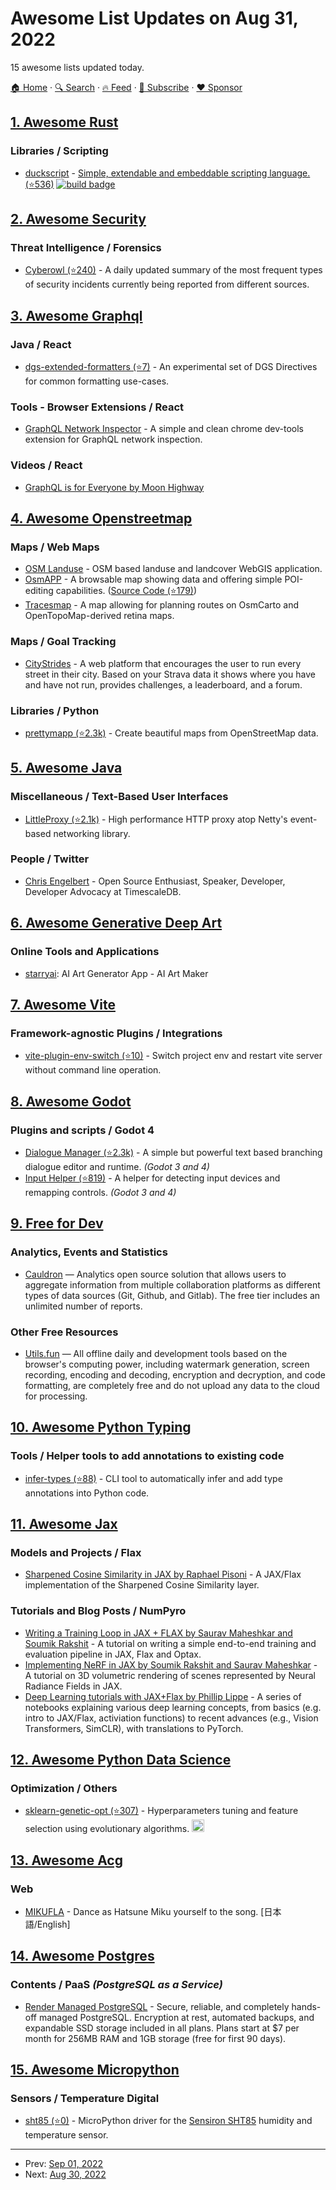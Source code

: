 # Awesome List Updates on Aug 31, 2022

15 awesome lists updated today.

[🏠 Home](/README.md) · [🔍 Search](https://www.trackawesomelist.com/search/) · [🔥 Feed](https://www.trackawesomelist.com/rss.xml) · [📮 Subscribe](https://trackawesomelist.us17.list-manage.com/subscribe?u=d2f0117aa829c83a63ec63c2f&id=36a103854c) · [❤️  Sponsor](https://github.com/sponsors/theowenyoung)



## [1. Awesome Rust](/content/rust-unofficial/awesome-rust/README.md)

### Libraries / Scripting

*   [duckscript](https://crates.io/crates/duckscript) - [Simple, extendable and embeddable scripting language. (⭐536)](https://github.com/sagiegurari/duckscript) [![build badge](https://github.com/sagiegurari/duckscript/workflows/CI/badge.svg?branch=master)](https://github.com/sagiegurari/duckscript/actions)

## [2. Awesome Security](/content/sbilly/awesome-security/README.md)

### Threat Intelligence / Forensics

*   [Cyberowl (⭐240)](https://github.com/karimhabush/cyberowl) - A daily updated summary of the most frequent types of security incidents currently being reported from different sources.

## [3. Awesome Graphql](/content/chentsulin/awesome-graphql/README.md)

### Java / React

*   [dgs-extended-formatters (⭐7)](https://github.com/setchy/dgs-extended-formatters) - An experimental set of DGS Directives for common formatting use-cases.

### Tools - Browser Extensions / React

*   [GraphQL Network Inspector](https://chrome.google.com/webstore/detail/graphql-network-inspector/ndlbedplllcgconngcnfmkadhokfaaln) - A simple and clean chrome dev-tools extension for GraphQL network inspection.

### Videos / React

*   [GraphQL is for Everyone by Moon Highway](https://moonhighway.teachable.com/p/graphql-is-for-everyone)

## [4. Awesome Openstreetmap](/content/osmlab/awesome-openstreetmap/README.md)

### Maps / Web Maps

*   [OSM Landuse](https://osmlanduse.org) - OSM based landuse and landcover WebGIS application.
*   [OsmAPP](https://osmapp.org) - A browsable map showing data and offering simple POI-editing capabilities. ([Source Code (⭐179)](https://github.com/zbycz/osmapp))
*   [Tracesmap](https://tracesmap.com/) - A map allowing for planning routes on OsmCarto and OpenTopoMap-derived retina maps.

### Maps / Goal Tracking

*   [CityStrides](https://citystrides.com/) - A web platform that encourages the user to run every street in their city. Based on your Strava data it shows where you have and have not run, provides challenges, a leaderboard, and a forum.

### Libraries / Python

*   [prettymapp (⭐2.3k)](https://github.com/chrieke/prettymapp) - Create beautiful maps from OpenStreetMap data.

## [5. Awesome Java](/content/akullpp/awesome-java/README.md)

### Miscellaneous / Text-Based User Interfaces

*   [LittleProxy (⭐2.1k)](https://github.com/adamfisk/LittleProxy) - High performance HTTP proxy atop Netty's event-based networking library.

### People / Twitter

*   [Chris Engelbert](https://twitter.com/noctarius2k) - Open Source Enthusiast, Speaker, Developer, Developer Advocacy at TimescaleDB.

## [6. Awesome Generative Deep Art](/content/filipecalegario/awesome-generative-deep-art/README.md)

### Online Tools and Applications

*   [starryai](https://www.starryai.com/): AI Art Generator App - AI Art Maker

## [7. Awesome Vite](/content/vitejs/awesome-vite/README.md)

### Framework-agnostic Plugins / Integrations

*   [vite-plugin-env-switch (⭐10)](https://github.com/PengBoUESTC/vite-plugin-env-switch) - Switch project env and restart vite server without command line operation.

## [8. Awesome Godot](/content/godotengine/awesome-godot/README.md)

### Plugins and scripts / Godot 4

*   [Dialogue Manager (⭐2.3k)](https://github.com/nathanhoad/godot_dialogue_manager) - A simple but powerful text based branching dialogue editor and runtime. *(Godot 3 and 4)*
*   [Input Helper (⭐819)](https://github.com/nathanhoad/godot_input_helper) - A helper for detecting input devices and remapping controls. *(Godot 3 and 4)*

## [9. Free for Dev](/content/ripienaar/free-for-dev/README.md)

### Analytics, Events and Statistics

*   [Cauldron](https://cauldron.io) — Analytics open source solution that allows users to aggregate information from multiple collaboration platforms as different types of data sources (Git, Github, and Gitlab). The free tier includes an unlimited number of reports.

### Other Free Resources

*   [Utils.fun](https://utils.fun/en) — All offline daily and development tools based on the browser's computing power, including watermark generation, screen recording, encoding and decoding, encryption and decryption, and code formatting, are completely free and do not upload any data to the cloud for processing.

## [10. Awesome Python Typing](/content/typeddjango/awesome-python-typing/README.md)

### Tools / Helper tools to add annotations to existing code

*   [infer-types (⭐88)](https://github.com/orsinium-labs/infer-types) - CLI tool to automatically infer and add type annotations into Python code.

## [11. Awesome Jax](/content/n2cholas/awesome-jax/README.md)

### Models and Projects / Flax

*   [Sharpened Cosine Similarity in JAX by Raphael Pisoni](https://colab.research.google.com/drive/1KUKFEMneQMS3OzPYnWZGkEnry3PdzCfn?usp=sharing) -  A JAX/Flax implementation of the Sharpened Cosine Similarity layer.

### Tutorials and Blog Posts / NumPyro

*   [Writing a Training Loop in JAX + FLAX by Saurav Maheshkar and Soumik Rakshit](https://wandb.ai/jax-series/simple-training-loop/reports/Writing-a-Training-Loop-in-JAX-FLAX--VmlldzoyMzA4ODEy) - A tutorial on writing a simple end-to-end training and evaluation pipeline in JAX, Flax and Optax.
*   [Implementing NeRF in JAX by Soumik Rakshit and Saurav Maheshkar](https://wandb.ai/wandb/nerf-jax/reports/Implementing-NeRF-in-JAX--VmlldzoxODA2NDk2?galleryTag=jax) - A tutorial on 3D volumetric rendering of scenes represented by Neural Radiance Fields in JAX.
*   [Deep Learning tutorials with JAX+Flax by Phillip Lippe](https://uvadlc-notebooks.readthedocs.io/en/latest/tutorial_notebooks/JAX/tutorial2/Introduction_to_JAX.html) - A series of notebooks explaining various deep learning concepts, from basics (e.g. intro to JAX/Flax, activiation functions) to recent advances (e.g., Vision Transformers, SimCLR), with translations to PyTorch.

## [12. Awesome Python Data Science](/content/krzjoa/awesome-python-data-science/README.md)

### Optimization / Others

*   [sklearn-genetic-opt (⭐307)](https://github.com/rodrigo-arenas/Sklearn-genetic-opt) - Hyperparameters tuning and feature selection using evolutionary algorithms. <img height="20" src="https://github.com/krzjoa/awesome-python-data-science/raw/master/img/sklearn_big.png" alt="sklearn">

## [13. Awesome Acg](/content/soruly/awesome-acg/README.md)

### Web

*   [MIKUFLA](https://aidn.jp/mikufla/) - Dance as Hatsune Miku yourself to the song. \[日本語/English]

## [14. Awesome Postgres](/content/dhamaniasad/awesome-postgres/README.md)

### Contents / PaaS *(PostgreSQL as a Service)*

*   [Render Managed PostgreSQL](https://render.com/docs/databases) - Secure, reliable, and completely hands-off managed PostgreSQL. Encryption at rest, automated backups, and expandable SSD storage included in all plans. Plans start at $7 per month for 256MB RAM and 1GB storage (free for first 90 days).

## [15. Awesome Micropython](/content/mcauser/awesome-micropython/README.md)

### Sensors / Temperature Digital

*   [sht85 (⭐0)](https://github.com/octaprog7/sht85) - MicroPython driver for the [Sensiron SHT85](https://sensirion.com/products/catalog/SHT85/) humidity and temperature sensor.

---

- Prev: [Sep 01, 2022](/content/2022/09/01/README.md)
- Next: [Aug 30, 2022](/content/2022/08/30/README.md)